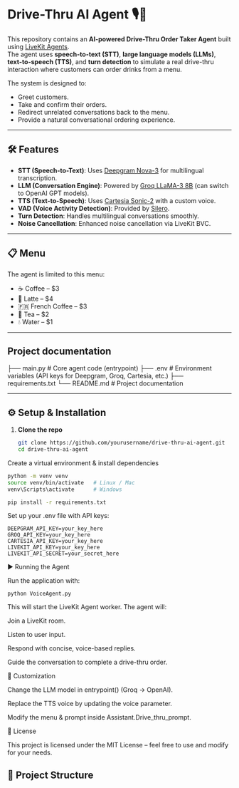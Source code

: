 # Drive-Thru AI Agent 🎙️🍵  

This repository contains an **AI-powered Drive-Thru Order Taker Agent** built using [LiveKit Agents](https://docs.livekit.io/agents/).  
The agent uses **speech-to-text (STT)**, **large language models (LLMs)**, **text-to-speech (TTS)**, and **turn detection** to simulate a real drive-thru interaction where customers can order drinks from a menu.  

The system is designed to:  
- Greet customers.  
- Take and confirm their orders.  
- Redirect unrelated conversations back to the menu.  
- Provide a natural conversational ordering experience.  

---

## 🛠️ Features  

- **STT (Speech-to-Text)**: Uses [Deepgram Nova-3](https://deepgram.com/) for multilingual transcription.  
- **LLM (Conversation Engine)**: Powered by [Groq LLaMA-3 8B](https://groq.com/) (can switch to OpenAI GPT models).  
- **TTS (Text-to-Speech)**: Uses [Cartesia Sonic-2](https://cartesia.ai/) with a custom voice.  
- **VAD (Voice Activity Detection)**: Provided by [Silero](https://github.com/snakers4/silero-vad).  
- **Turn Detection**: Handles multilingual conversations smoothly.  
- **Noise Cancellation**: Enhanced noise cancellation via LiveKit BVC.  

---

## 📋 Menu  

The agent is limited to this menu:  

- ☕ Coffee – $3  
- 🥛 Latte – $4  
- 🇫🇷 French Coffee – $3  
- 🍵 Tea – $2  
- 💧 Water – $1  

---
## Project documentation
├── main.py # Core agent code (entrypoint)
├── .env # Environment variables (API keys for Deepgram, Groq, Cartesia, etc.)
├── requirements.txt
└── README.md # Project documentation


---

## ⚙️ Setup & Installation  

1. **Clone the repo**  
   ```bash
   git clone https://github.com/yourusername/drive-thru-ai-agent.git
   cd drive-thru-ai-agent
   
Create a virtual environment & install dependencies
```bash
python -m venv venv
source venv/bin/activate   # Linux / Mac
venv\Scripts\activate      # Windows

pip install -r requirements.txt
```

Set up your .env file with API keys:
```
DEEPGRAM_API_KEY=your_key_here
GROQ_API_KEY=your_key_here
CARTESIA_API_KEY=your_key_here
LIVEKIT_API_KEY=your_key_here
LIVEKIT_API_SECRET=your_secret_here
```

▶️ Running the Agent

Run the application with:
```
python VoiceAgent.py
```

This will start the LiveKit Agent worker. The agent will:

Join a LiveKit room.

Listen to user input.

Respond with concise, voice-based replies.

Guide the conversation to complete a drive-thru order.

🚀 Customization

Change the LLM model in entrypoint() (Groq → OpenAI).

Replace the TTS voice by updating the voice parameter.

Modify the menu & prompt inside Assistant.Drive_thru_prompt.

📜 License

This project is licensed under the MIT License – feel free to use and modify for your needs.







## 📂 Project Structure  

